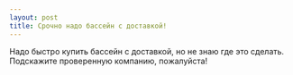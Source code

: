 ```yaml
---
layout: post 
title: Срочно надо бассейн с доставкой! 
--- 
```

Надо быстро купить бассейн с доставкой, но не знаю где это сделать. Подскажите проверенную компанию, пожалуйста!